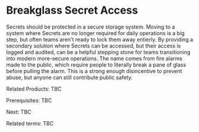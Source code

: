 # Breakglass Secret Access

Secrets should be protected in a secure storage system. Moving to a system where Secrets are no longer required for daily operations is a big step, but often teams aren't ready to lock them away entierly.  By providing a secondary solution where Secrets can be accessed, but their access is logged and audited, can be a helpful stepping stone for teams transitioning into modern more-secure operations.  The name comes from fire alarms made to the public, which require people to literally break a pane of glass before pulling the alarm.  This is a strong enough disincentive to prevent abuse, but anyone can still contribute public safety.

Related Products: TBC

Prerequisites: TBC

Next: TBC

Related terms: TBC
